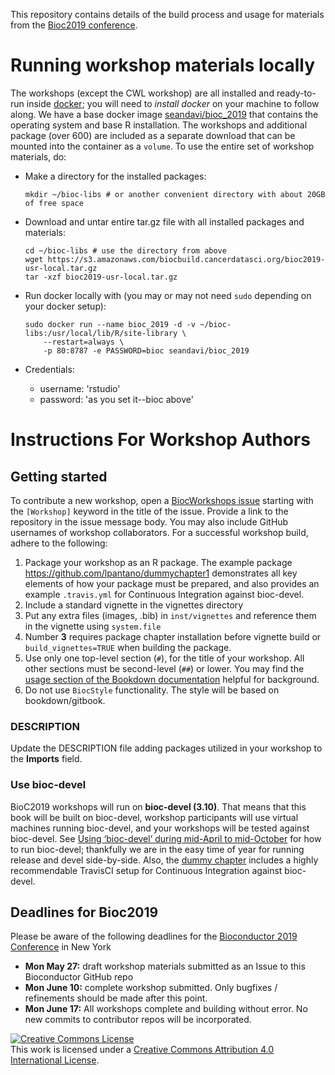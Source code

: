 
This repository contains details of the build process and usage for materials 
from the [Bioc2019 conference]. 

[Bioc2019 conference]: bioc2019.bioconductor.org

# Running workshop materials locally

The workshops (except the CWL workshop) are all installed and
ready-to-run inside [docker]; you will need to *install docker* on your machine to 
follow along. We have a base docker image [seandavi/bioc_2019] that contains
the operating system and base R installation. The workshops and additional package (over 600)
are included as a separate download that can be mounted into the container
as a `volume`. To use the entire set of workshop materials, do:

- Make a directory for the installed packages:

    ```
    mkdir ~/bioc-libs # or another convenient directory with about 20GB of free space
    ```
 
- Download and untar entire tar.gz file with all installed packages and materials:

    ```
    cd ~/bioc-libs # use the directory from above
    wget https://s3.amazonaws.com/biocbuild.cancerdatasci.org/bioc2019-usr-local.tar.gz
    tar -xzf bioc2019-usr-local.tar.gz
    ```
    
- Run docker locally with (you may or may not need `sudo` depending on your docker setup):
    
    ```
    sudo docker run --name bioc_2019 -d -v ~/bioc-libs:/usr/local/lib/R/site-library \
        --restart=always \
        -p 80:8787 -e PASSWORD=bioc seandavi/bioc_2019
    ```

- Credentials:
  - username: 'rstudio'
  - password: 'as you set it--bioc above'

[docker]: https://docker.io
[seandavi/bioc_2019]: https://cloud.docker.com/u/seandavi/repository/docker/seandavi/bioc_2019


# Instructions For Workshop Authors

## Getting started

To contribute a new workshop, open a [BiocWorkshops issue][] starting with
the `[Workshop]` keyword in the title of the issue. Provide a link to the
repository in the issue message body. You may also include GitHub usernames
of workshop collaborators. For a successful workshop build, adhere to the
following:

1. Package your workshop as an R package. The example package https://github.com/lpantano/dummychapter1 demonstrates all key elements of how your package must be prepared, and also provides an example `.travis.yml` for Continuous Integration against bioc-devel.
2. Include a standard vignette in the vignettes directory
3. Put any extra files (images, .bib) in `inst/vignettes` and reference them
in the vignette using `system.file`
4. Number **3** requires package chapter installation before vignette build or
`build_vignettes=TRUE` when building the package.
5. Use only one top-level section (`#`), for the title of your workshop. All other sections must be second-level (`##`) or lower. You may find the [usage section of the Bookdown documentation](https://bookdown.org/yihui/bookdown/usage.html) helpful for background.
6. Do not use `BiocStyle` functionality. The style will be based on bookdown/gitbook. 

### DESCRIPTION

Update the DESCRIPTION file adding packages utilized in your workshop to
the **Imports** field.

### Use bioc-devel

BioC2019 workshops will run on **bioc-devel (3.10)**. That means that this book will be built on bioc-devel, workshop participants will use virtual machines running bioc-devel, and your workshops will be tested against bioc-devel. See [Using ‘bioc-devel’ during mid-April to mid-October](https://www.bioconductor.org/developers/how-to/useDevel/) for how to run bioc-devel; thankfully we are in the easy time of year for running release and devel side-by-side. Also, the [dummy chapter](https://github.com/lpantano/dummychapter1) includes a highly recommendable TravisCI setup for Continuous Integration against bioc-devel.

## Deadlines for Bioc2019

Please be aware of the following deadlines for the [Bioconductor 2019 Conference][] in New York

- **Mon May 27:** draft workshop materials submitted as an Issue to this Bioconductor GitHub repo
- **Mon June 10:** complete workshop submitted. Only bugfixes / refinements should be made after this point.
- **Mon June 17:** All workshops complete and building without error. No new commits to contributor repos will be incorporated.

[BiocWorkshops issue]: https://github.com/Bioconductor/BiocWorkshops2019/issues
[Bioconductor 2019 Conference]: https://bioc2019.bioconductor.org/

<a rel="license" href="http://creativecommons.org/licenses/by/4.0/"><img alt="Creative Commons License" style="border-width:0" src="https://i.creativecommons.org/l/by/4.0/88x31.png" /></a><br />This work is licensed under a <a rel="license" href="http://creativecommons.org/licenses/by/4.0/">Creative Commons Attribution 4.0 International License</a>.
